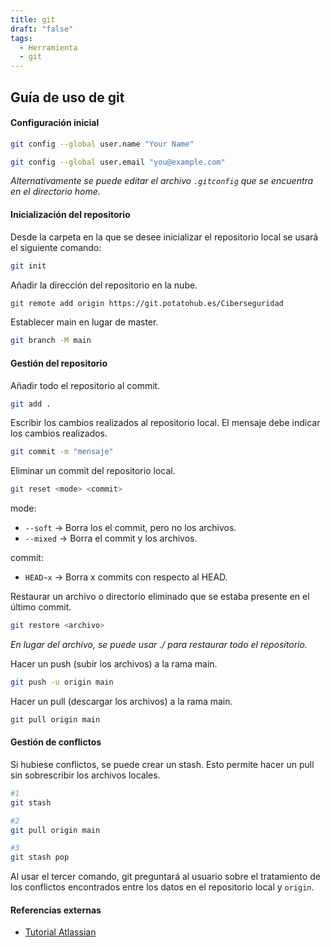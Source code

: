 ```yaml
---
title: git
draft: "false"
tags:
  - Herramienta
  - git
---
```


## **Guía de uso de git**

#### Configuración inicial

```bash
git config --global user.name "Your Name"
```
 
```bash
git config --global user.email "you@example.com"
```

*Alternativamente se puede editar el archivo `.gitconfig` que se encuentra en el directorio home.*

#### Inicialización del repositorio

Desde la carpeta en la que se desee inicializar el repositorio local se usará el siguiente comando:

```bash
git init
```

Añadir la dirección del repositorio en la nube.
```bash
git remote add origin https://git.potatohub.es/Ciberseguridad
```

Establecer main en lugar de master.
```bash
git branch -M main
```


#### Gestión del repositorio

Añadir todo el repositorio al commit.
```bash
git add .
```

Escribir los cambios realizados al repositorio local. El mensaje debe indicar los cambios realizados.
```bash
git commit -m "mensaje"
```

Eliminar un commit del repositorio local.
```bash
git reset <mode> <commit>
```

mode:
- `--soft` &rarr; Borra los el commit, pero no los archivos.
- `--mixed` &rarr; Borra el commit y los archivos.

commit:
- `HEAD~x` &rarr; Borra x commits con respecto al HEAD.

Restaurar un archivo o directorio eliminado que se estaba presente en el último commit.
```bash
git restore <archivo>
```
*En lugar del archivo, se puede usar ./ para restaurar todo el repositorio.* 

Hacer un push (subir los archivos) a la rama main.
```bash
git push -u origin main
```

Hacer un pull (descargar los archivos) a la rama main.
```bash
git pull origin main
```

#### Gestión de conflictos

Si hubiese conflictos, se puede crear un stash. Esto permite hacer un pull sin sobrescribir los archivos locales.

```bash
#1
git stash

#2
git pull origin main

#3
git stash pop
```

Al usar el tercer comando, git preguntará al usuario sobre el tratamiento de los conflictos encontrados entre los datos en el repositorio local y `origin`.

#### Referencias externas

- [Tutorial Atlassian](https://www.atlassian.com/git/tutorials/saving-changes)
